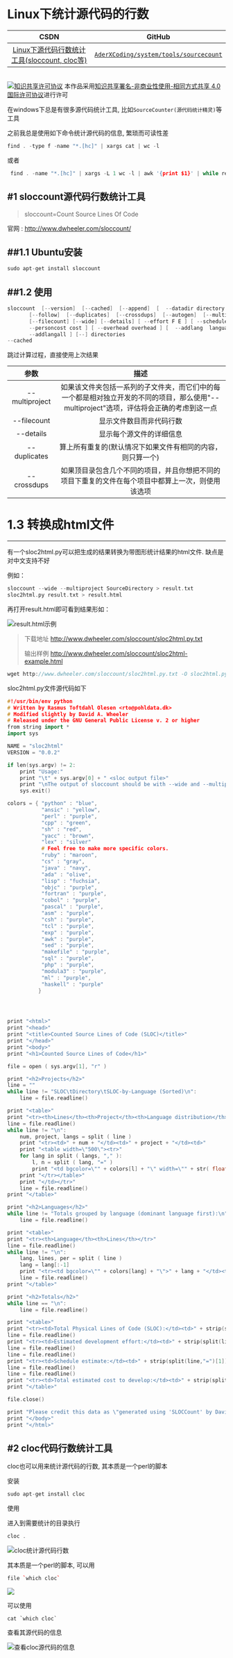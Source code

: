 Linux下统计源代码的行数
=======

| CSDN | GitHub |
|:----:|:------:|
| [Linux下源代码行数统计工具(sloccount, cloc等)](http://blog.csdn.net/gatieme/article/details/52791294) | [`AderXCoding/system/tools/sourcecount`](https://github.com/gatieme/AderXCoding/tree/master/system/tools/sourcecount) |


<br>
<a rel="license" href="http://creativecommons.org/licenses/by-nc-sa/4.0/"><img alt="知识共享许可协议" style="border-width:0" src="https://i.creativecommons.org/l/by-nc-sa/4.0/88x31.png" /></a>
本作品采用<a rel="license" href="http://creativecommons.org/licenses/by-nc-sa/4.0/">知识共享署名-非商业性使用-相同方式共享 4.0 国际许可协议</a>进行许可
<br>



在windows下总是有很多源代码统计工具, 比如`SourceCounter(源代码统计精灵)`等工具


之前我总是使用如下命令统计源代码的信息, 繁琐而可读性差

```cpp
find . -type f -name "*.[hc]" | xargs cat | wc -l
```

或者

```cpp
 find . -name "*.[hc]" | xargs -L 1 wc -l | awk '{print $1}' | while read num; do total=$((total+num)); echo $total; done
```


#1	sloccount源代码行数统计工具
-------

>sloccount=Count Source Lines Of Code


官网 : http://www.dwheeler.com/sloccount/

##1.1	**Ubuntu安装**
-------



```cpp
sudo apt-get install sloccount
```

##1.2	**使用**
-------

```cpp
sloccount  [--version]  [--cached]  [--append]  [  --datadir directory ]
       [--follow]  [--duplicates]  [--crossdups]  [--autogen]  [--multiproject]
       [--filecount] [--wide] [--details] [ --effort F E ] [ --schedule F E ] [
       --personcost cost ] [ --overhead overhead ] [  --addlang  language  ]  [
       --addlangall ] [--] directories
--cached
```

跳过计算过程，直接使用上次结果

| 参数 | 描述 |
|:---:|:----:|
| --multiproject | 如果该文件夹包括一系列的子文件夹，而它们中的每一个都是相对独立开发的不同的项目，那么使用"--multiproject"选项，评估将会正确的考虑到这一点 |
| --filecount | 显示文件数目而非代码行数 |
| --details | 显示每个源文件的详细信息 |
| --duplicates | 算上所有重复的(默认情况下如果文件有相同的内容，则只算一个) |
| --crossdups | 如果顶目录包含几个不同的项目，并且你想把不同的项目下重复的文件在每个项目中都算上一次，则使用该选项 |


#	1.3	**转换成html文件**
-------

有一个sloc2html.py可以把生成的结果转换为带图形统计结果的html文件. 缺点是对中文支持不好

例如：

```cpp
sloccount --wide --multiproject SourceDirectory > result.txt
sloc2html.py result.txt > result.html
```

再打开result.html即可看到结果形如：



![result.html示例](sloc2html-example.png)



>下载地址   http://www.dwheeler.com/sloccount/sloc2html.py.txt
>
>输出样例  http://www.dwheeler.com/sloccount/sloc2html-example.html

```cpp
wget http://www.dwheeler.com/sloccount/sloc2html.py.txt -O sloc2html.py
```


sloc2html.py文件源代码如下


```cpp
#!/usr/bin/env python
# Written by Rasmus Toftdahl Olesen <rto@pohldata.dk>
# Modified slightly by David A. Wheeler
# Released under the GNU General Public License v. 2 or higher
from string import *
import sys

NAME = "sloc2html"
VERSION = "0.0.2"

if len(sys.argv) != 2:
    print "Usage:"
    print "\t" + sys.argv[0] + " <sloc output file>"
    print "\nThe output of sloccount should be with --wide and --multiproject formatting"
    sys.exit()

colors = { "python" : "blue",
           "ansic" : "yellow",
           "perl" : "purple",
           "cpp" : "green",
           "sh" : "red",
           "yacc" : "brown",
           "lex" : "silver"
           # Feel free to make more specific colors.
           "ruby" : "maroon",
           "cs" : "gray",
           "java" : "navy",
           "ada" : "olive",
           "lisp" : "fuchsia",
           "objc" : "purple",
           "fortran" : "purple",
           "cobol" : "purple",
           "pascal" : "purple",
           "asm" : "purple",
           "csh" : "purple",
           "tcl" : "purple",
           "exp" : "purple",
           "awk" : "purple",
           "sed" : "purple",
           "makefile" : "purple",
           "sql" : "purple",
           "php" : "purple",
           "modula3" : "purple",
           "ml" : "purple",
           "haskell" : "purple"
          }




print "<html>"
print "<head>"
print "<title>Counted Source Lines of Code (SLOC)</title>"
print "</head>"
print "<body>"
print "<h1>Counted Source Lines of Code</h1>"

file = open ( sys.argv[1], "r" )

print "<h2>Projects</h2>"
line = ""
while line != "SLOC\tDirectory\tSLOC-by-Language (Sorted)\n":
    line = file.readline()

print "<table>"
print "<tr><th>Lines</th><th>Project</th><th>Language distribution</th></tr>"
line = file.readline()
while line != "\n":
    num, project, langs = split ( line )
    print "<tr><td>" + num + "</td><td>" + project + "</td><td>"
    print "<table width=\"500\"><tr>"
    for lang in split ( langs, "," ):
        l, n = split ( lang, "=" )
        print "<td bgcolor=\"" + colors[l] + "\" width=\"" + str( float(n) / float(num) * 500 ) + "\">" + l + "=" + n + "&nbsp;(" + str(int(float(n) / float(num) * 100)) + "%)</td>"
    print "</tr></table>"
    print "</td></tr>"
    line = file.readline()
print "</table>"

print "<h2>Languages</h2>"
while line != "Totals grouped by language (dominant language first):\n":
    line = file.readline()

print "<table>"
print "<tr><th>Language</th><th>Lines</th></tr>"
line = file.readline()
while line != "\n":
    lang, lines, per = split ( line )
    lang = lang[:-1]
    print "<tr><td bgcolor=\"" + colors[lang] + "\">" + lang + "</td><td>" + lines + " " + per + "</td></tr>"
    line = file.readline()
print "</table>"

print "<h2>Totals</h2>"
while line == "\n":
    line = file.readline()

print "<table>"
print "<tr><td>Total Physical Lines of Code (SLOC):</td><td>" + strip(split(line,"=")[1]) + "</td></tr>"
line = file.readline()
print "<tr><td>Estimated development effort:</td><td>" + strip(split(line,"=")[1]) + " person-years (person-months)</td></tr>"
line = file.readline()
line = file.readline()
print "<tr><td>Schedule estimate:</td><td>" + strip(split(line,"=")[1]) + " years (months)</td></tr>"
line = file.readline()
line = file.readline()
print "<tr><td>Total estimated cost to develop:</td><td>" + strip(split(line,"=")[1]) + "</td></tr>"
print "</table>"

file.close()

print "Please credit this data as \"generated using 'SLOCCount' by David A. Wheeler.\"\n"
print "</body>"
print "</html>"
```


#2	cloc代码行数统计工具
-------

cloc也可以用来统计源代码的行数, 其本质是一个perl的脚本


安装

```cpp
sudo apt-get install cloc
```


使用

进入到需要统计的目录执行

```cpp
cloc .
```


![cloc统计源代码行数](cloc-example.png)


其本质是一个perl的脚本, 可以用

```cpp
file `which cloc`
```


![](file-which-cloc.png)

可以使用

```
cat `which cloc`
```

查看其源代码的信息

![查看cloc源代码的信息](cat_which_cloc.png)
